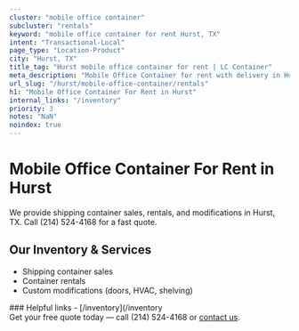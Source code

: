 ```yaml
---
cluster: "mobile office container"
subcluster: "rentals"
keyword: "mobile office container for rent Hurst, TX"
intent: "Transactional-Local"
page_type: "Location-Product"
city: "Hurst, TX"
title_tag: "Hurst mobile office container for rent | LC Container"
meta_description: "Mobile Office Container for rent with delivery in Hurst, TX. LC Container — local Since 2003. Get pricing today."
url_slug: "/hurst/mobile-office-container/rentals"
h1: "Mobile Office Container For Rent in Hurst"
internal_links: "/inventory"
priority: 3
notes: "NaN"
noindex: true
---
```


# Mobile Office Container For Rent in Hurst

We provide shipping container sales, rentals, and modifications in Hurst, TX. Call (214) 524-4168 for a fast quote.

## Our Inventory & Services
- Shipping container sales
- Container rentals
- Custom modifications (doors, HVAC, shelving)

<div data-section="internal-links">
### Helpful links
- [/inventory](/inventory
</div>

<div data-section="cta">
Get your free quote today — call (214) 524-4168 or <a href="/contact">contact us</a>.
</div>

<script type="application/ld+json">{"@context":"https://schema.org","@type":"FAQPage","mainEntity":[{"@type":"Question","name":"How much does delivery cost in Hurst, TX?","acceptedAnswer":{"@type":"Answer","text":"Delivery costs vary by distance and container size. Most deliveries in Hurst, TX range from $150-$300. Call (214) 524-4168 for an exact quote based on your specific location."}},{"@type":"Question","name":"Do you offer financing or payment plans?","acceptedAnswer":{"@type":"Answer","text":"We accept major credit cards, checks, and can discuss commercial terms for bulk purchases. Call (214) 524-4168 to discuss options."}},{"@type":"Question","name":"Can you customize containers in Hurst, TX?","acceptedAnswer":{"@type":"Answer","text":"Yes — we perform modifications like doors, HVAC, insulation, and shelving. Request a custom quote at (214) 524-4168 or via our contact form."}}]}</script>
